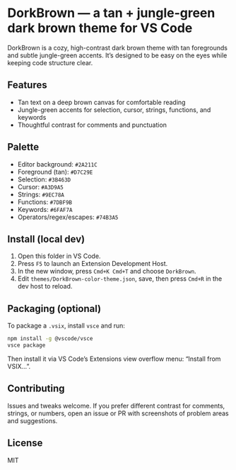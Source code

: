 # DorkBrown — a tan + jungle-green dark brown theme for VS Code

DorkBrown is a cozy, high-contrast dark brown theme with tan foregrounds and subtle jungle-green accents. It’s designed to be easy on the eyes while keeping code structure clear.

## Features

- Tan text on a deep brown canvas for comfortable reading
- Jungle-green accents for selection, cursor, strings, functions, and keywords
- Thoughtful contrast for comments and punctuation

## Palette

- Editor background: `#2A211C`
- Foreground (tan): `#D7C29E`
- Selection: `#3B463D`
- Cursor: `#A3D9A5`
- Strings: `#9EC78A`
- Functions: `#7DBF9B`
- Keywords: `#6FAF7A`
- Operators/regex/escapes: `#74B3A5`

## Install (local dev)

1. Open this folder in VS Code.
2. Press `F5` to launch an Extension Development Host.
3. In the new window, press `Cmd+K Cmd+T` and choose `DorkBrown`.
4. Edit `themes/DorkBrown-color-theme.json`, save, then press `Cmd+R` in the dev host to reload.

## Packaging (optional)

To package a `.vsix`, install `vsce` and run:

```bash
npm install -g @vscode/vsce
vsce package
```

Then install it via VS Code’s Extensions view overflow menu: “Install from VSIX…”.

## Contributing

Issues and tweaks welcome. If you prefer different contrast for comments, strings, or numbers, open an issue or PR with screenshots of problem areas and suggestions.

## License

MIT
